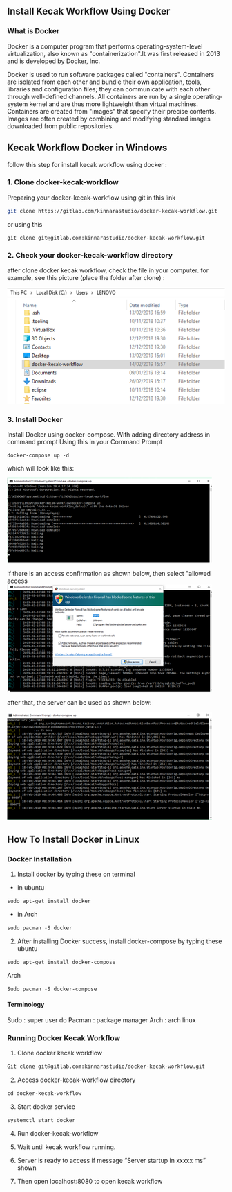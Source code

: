 ## Install Kecak Workflow Using Docker

### What is Docker
Docker is a computer program that performs operating-system-level virtualization, also known as "containerization".It was first released in 2013 and is developed by Docker, Inc.

Docker is used to run software packages called "containers". Containers are isolated from each other and bundle their own application, tools, libraries and configuration files; they can communicate with each other through well-defined channels. All containers are run by a single operating-system kernel and are thus more lightweight than virtual machines. Containers are created from "images" that specify their precise contents. Images are often created by combining and modifying standard images downloaded from public repositories.

## Kecak Workflow Docker in Windows

follow this step for install kecak workflow using docker :

### 1. Clone docker-kecak-workflow
Preparing your docker-kecak-workflow using git in this link
```bash
git clone https://gitlab.com/kinnarastudio/docker-kecak-workflow.git
```
or using this 
```shell
git clone git@gitlab.com:kinnarastudio/docker-kecak-workflow.git
```

### 2. Check your docker-kecak-workflow directory
after clone docker kecak workflow, check the file in your computer. for example, see this picture (place the folder after clone) :

<img src="https://raw.githubusercontent.com/kinnara-digital-studio/kecak-workflow/master/docs/assets/docker-windows 1.png" alt="dockerwindows" />


### 3. Install Docker 
Install Docker using docker-compose. With adding directory address in command prompt
 Using this in your Command Prompt
```shell
docker-compose up -d
```

which will look like this:

<img src="https://raw.githubusercontent.com/kinnara-digital-studio/kecak-workflow/master/docs/assets/docker-windows-2.png" alt="dockerwindows2" />


if there is an access confirmation as shown below, then select "allowed access
<img src="https://raw.githubusercontent.com/kinnara-digital-studio/kecak-workflow/master/docs/assets/docker-windows-3.png" alt="dockerwindows3" />


after that, the server can be used as shown below:

<img src="https://raw.githubusercontent.com/kinnara-digital-studio/kecak-workflow/master/docs/assets/docker-windows-4.png" alt="dockerwindows4" />


## How To Install Docker in Linux 

### Docker Installation

1. Install docker by typing these on terminal
- in ubuntu
```html
sudo apt-get install docker
```

- in Arch
```html
sudo pacman -S docker
```

2. After installing Docker success, install docker-compose by typing these
ubuntu
```html
sudo apt-get install docker-compose
```

Arch
```html
Sudo pacman -S docker-compose
```
#### Terminology
Sudo : super user do
Pacman : package manager
Arch : arch linux


### Running Docker Kecak Workflow

1. Clone docker kecak workflow

```html
Git clone git@gitlab.com:kinnarastudio/docker-kecak-workflow.git
```

2. Access docker-kecak-workflow directory

```html
cd docker-kecak-workflow
```
3. Start docker service

```html
systemctl start docker
```

4. Run docker-kecak-workflow

5. Wait until kecak workflow running.

6. Server is ready to access if message “Server startup in xxxxx ms” shown

7. Then open localhost:8080 to open kecak workflow

